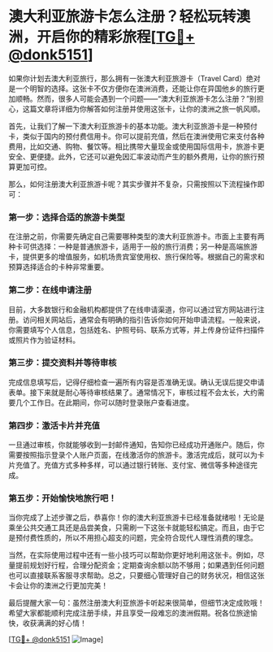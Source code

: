 # 澳大利亚旅游卡怎么注册？轻松玩转澳洲，开启你的精彩旅程[[TG💪+ @donk5151](https://t.me/s/donk5151)]

如果你计划去澳大利亚旅行，那么拥有一张澳大利亚旅游卡（Travel Card）绝对是一个明智的选择。这张卡不仅方便你在澳洲消费，还能让你在异国他乡的旅行更加顺畅。然而，很多人可能会遇到一个问题——“澳大利亚旅游卡怎么注册？”别担心，这篇文章将详细为你解答如何注册并使用这张卡，让你的澳洲之旅一帆风顺。

首先，让我们了解一下澳大利亚旅游卡的基本功能。澳大利亚旅游卡是一种预付卡，类似于国内的预付费信用卡。你可以提前充值，然后在澳洲使用它来支付各种费用，比如交通、购物、餐饮等。相比携带大量现金或使用国际信用卡，旅游卡更安全、更便捷。此外，它还可以避免因汇率波动而产生的额外费用，让你的旅行预算更加可控。

那么，如何注册澳大利亚旅游卡呢？其实步骤并不复杂，只需按照以下流程操作即可：

### 第一步：选择合适的旅游卡类型

在注册之前，你需要先确定自己需要哪种类型的澳大利亚旅游卡。市面上主要有两种卡可供选择：一种是普通旅游卡，适用于一般的旅行消费；另一种是高端旅游卡，提供更多的增值服务，如机场贵宾室使用权、旅行保险等。根据自己的需求和预算选择适合的卡种非常重要。

### 第二步：在线申请注册

目前，大多数银行和金融机构都提供了在线申请渠道，你可以通过官方网站进行注册。访问相关网站后，通常会有明确的指引告诉你如何开始申请流程。一般来说，你需要填写个人信息，包括姓名、护照号码、联系方式等，并上传身份证件扫描件或照片作为验证材料。

### 第三步：提交资料并等待审核

完成信息填写后，记得仔细检查一遍所有内容是否准确无误。确认无误后提交申请表单。接下来就是耐心等待审核结果了。通常情况下，审核过程不会太长，大约需要几个工作日。在此期间，你可以随时登录账户查看进度。

### 第四步：激活卡片并充值

一旦通过审核，你就能够收到一封邮件通知，告知你已经成功开通账户。随后，你需要按照指示登录个人账户页面，在线激活你的旅游卡。激活完成后，就可以为卡片充值了。充值方式多种多样，可以通过银行转账、支付宝、微信等多种途径完成。

### 第五步：开始愉快地旅行吧！

当你完成了上述步骤之后，恭喜你！你的澳大利亚旅游卡已经准备就绪啦！无论是乘坐公共交通工具还是品尝美食，只需刷一下这张卡就能轻松搞定。而且，由于它是预付费性质的，所以不用担心超支的问题，完全符合现代人理性消费的理念。

当然，在实际使用过程中还有一些小技巧可以帮助你更好地利用这张卡。例如，尽量提前规划好行程，合理分配资金；定期查询余额以防不够用；如果遇到任何问题也可以直接联系客服寻求帮助。总之，只要细心管理好自己的财务状况，相信这张卡会让你的澳洲之行更加完美！

最后提醒大家一句：虽然注册澳大利亚旅游卡听起来很简单，但细节决定成败哦！希望大家都能顺利完成注册手续，并且享受一段难忘的澳洲假期。祝各位旅途愉快，收获满满的好心情！

[[TG💪+ @donk5151](https://t.me/s/donk5151) ![Image](https://i.postimg.cc/rwNCRYN7/Snipaste-2025-04-30-17-27-05.png)]